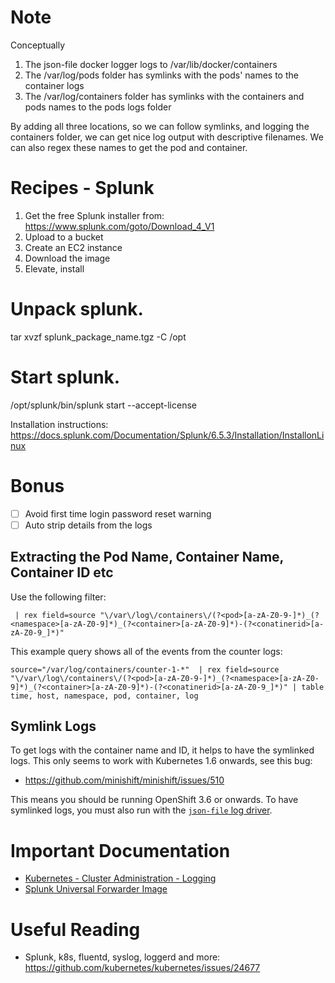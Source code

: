 # Note

Conceptually

1. The json-file docker logger logs to /var/lib/docker/containers
2. The /var/log/pods folder has symlinks with the pods' names to the container logs
3. The /var/log/containers folder has symlinks with the containers and pods names to the pods logs folder

By adding all three locations, so we can follow symlinks, and logging the containers folder, we can get nice log output with descriptive filenames. We can also regex these names to get the pod and container.

# Recipes - Splunk

1. Get the free Splunk installer from: https://www.splunk.com/goto/Download_4_V1
2. Upload to a bucket
3. Create an EC2 instance
4. Download the image
5. Elevate, install

# Unpack splunk.
tar xvzf splunk_package_name.tgz -C /opt

# Start splunk.
/opt/splunk/bin/splunk start --accept-license

Installation instructions: https://docs.splunk.com/Documentation/Splunk/6.5.3/Installation/InstallonLinux

# Bonus

- [ ] Avoid first time login password reset warning
- [ ] Auto strip details from the logs

## Extracting the Pod Name, Container Name, Container ID etc

Use the following filter:

```
 | rex field=source "\/var\/log\/containers\/(?<pod>[a-zA-Z0-9-]*)_(?<namespace>[a-zA-Z0-9]*)_(?<container>[a-zA-Z0-9]*)-(?<conatinerid>[a-zA-Z0-9_]*)"
```

This example query shows all of the events from the counter logs:

```
source="/var/log/containers/counter-1-*"  | rex field=source "\/var\/log\/containers\/(?<pod>[a-zA-Z0-9-]*)_(?<namespace>[a-zA-Z0-9]*)_(?<container>[a-zA-Z0-9]*)-(?<conatinerid>[a-zA-Z0-9_]*)" | table time, host, namespace, pod, container, log
```


## Symlink Logs

To get logs with the container name and ID, it helps to have the symlinked logs. This only seems to work with Kubernetes 1.6 onwards, see this bug:

- https://github.com/minishift/minishift/issues/510

This means you should be running OpenShift 3.6 or onwards. To have symlinked logs, you must also run with the [`json-file` log driver](https://docs.docker.com/engine/admin/logging/json-file/).

# Important Documentation

- [Kubernetes - Cluster Administration - Logging](https://kubernetes.io/docs/concepts/cluster-administration/logging/)
- [Splunk Universal Forwarder Image](https://hub.docker.com/r/splunk/universalforwarder/)

# Useful Reading

- Splunk, k8s, fluentd, syslog, loggerd and more: https://github.com/kubernetes/kubernetes/issues/24677
